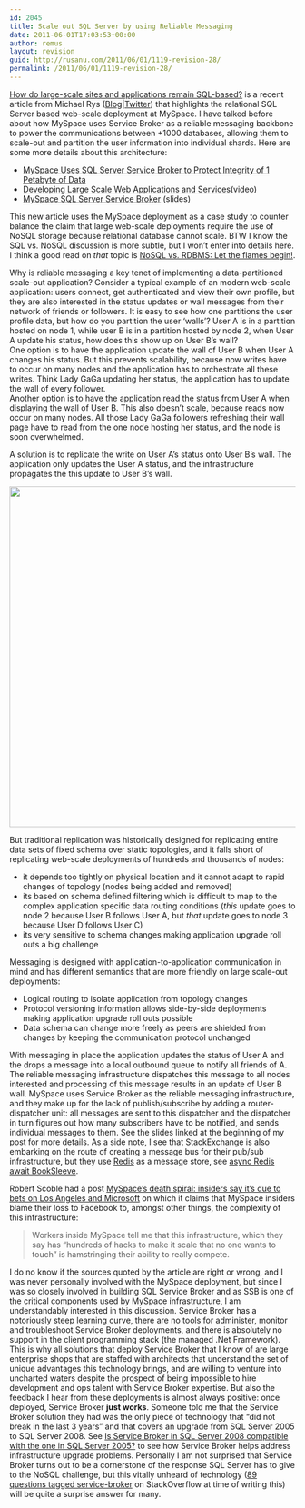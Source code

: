 ```yaml
---
id: 2045
title: Scale out SQL Server by using Reliable Messaging
date: 2011-06-01T17:03:53+00:00
author: remus
layout: revision
guid: http://rusanu.com/2011/06/01/1119-revision-28/
permalink: /2011/06/01/1119-revision-28/
---
```

<a href="http://cacm.acm.org/magazines/2011/6/108663-scalable-sql/fulltext" target="_blank">How do large-scale sites and applications remain SQL-based?</a> is a recent article from Michael Rys (<a href="http://blogs.msdn.com/b/mrys/" target="_blank">Blog</a>|<a href="http://twitter.com/#!/SQLServerMike" target="_blank">Twitter</a>) that highlights the relational SQL Server based web-scale deployment at MySpace. I have talked before about how MySpace uses Service Broker as a reliable messaging backbone to power the communications between +1000 databases, allowing them to scale-out and partition the user information into individual shards. Here are some more details about this architecture:

  * [MySpace Uses SQL Server Service Broker to Protect Integrity of 1 Petabyte of Data](http://rusanu.com/2009/07/26/myspace-uses-sql-server-service-broker-to-protect-integrity-of-1-petabyte-of-data/)
  * [Developing Large Scale Web Applications and Services](http://mschnlnine.vo.llnwd.net/d1/pdc08/WMV-HQ/BB07.wmv)(video)</a>
  * <a href="http://www.slideshare.net/markginnebaugh/myspace-sql-server-service-broker-oct-2009" target="_blank">MySpace SQL Server Service Broker</a> (slides)

This new article uses the MySpace deployment as a case study to counter balance the claim that large web-scale deployments require the use of NoSQL storage because relational database cannot scale. BTW I know the SQL vs. NoSQL discussion is more subtle, but I won&#8217;t enter into details here. I think a good read on _that_ topic is <a href="http://stu.mp/2010/03/nosql-vs-rdbms-let-the-flames-begin.html" target="_blank">NoSQL vs. RDBMS: Let the flames begin!</a>.

Why is reliable messaging a key tenet of implementing a data-partitioned scale-out application? Consider a typical example of an modern web-scale application: users connect, get authenticated and view their own profile, but they are also interested in the status updates or wall messages from their network of friends or followers. It is easy to see how one partitions the user profile data, but how do you partition the user &#8216;walls&#8217;? User A is in a partition hosted on node 1, while user B is in a partition hosted by node 2, when User A update his status, how does this show up on User B&#8217;s wall?  
One option is to have the application update the wall of User B when User A changes his status. But this prevents scalability, because now writes have to occur on many nodes and the application has to orchestrate all these writes. Think Lady GaGa updating her status, the application has to update the wall of every follower.  
Another option is to have the application read the status from User A when displaying the wall of User B. This also doesn&#8217;t scale, because reads now occur on many nodes. All those Lady GaGa followers refreshing their wall page have to read from the one node hosting her status, and the node is soon overwhelmed.

A solution is to replicate the write on User A&#8217;s status onto User B&#8217;s wall. The application only updates the User A status, and the infrastructure propagates the this update to User B&#8217;s wall.

[<img src="http://rusanu.com/wp-content/uploads/2011/06/sharding-messaging.png" alt="" title="sharding-messaging" width="600" class="aligncenter size-full wp-image-1141" />](http://rusanu.com/wp-content/uploads/2011/06/sharding-messaging.png)

But traditional replication was historically designed for replicating entire data sets of fixed schema over static topologies, and it falls short of replicating web-scale deployments of hundreds and thousands of nodes:

  * it depends too tightly on physical location and it cannot adapt to rapid changes of topology (nodes being added and removed)
  * its based on schema defined filtering which is difficult to map to the complex application specific data routing conditions (_this_ update goes to node 2 because User B follows User A, but _that_ update goes to node 3 because User D follows User C)
  * its very sensitive to schema changes making application upgrade roll outs a big challenge

Messaging is designed with application-to-application communication in mind and has different semantics that are more friendly on large scale-out deployments:

  * Logical routing to isolate application from topology changes
  * Protocol versioning information allows side-by-side deployments making application upgrade roll outs possible
  * Data schema can change more freely as peers are shielded from changes by keeping the communication protocol unchanged

With messaging in place the application updates the status of User A and the drops a message into a local outbound queue to notify all friends of A. The reliable messaging infrastructure dispatches this message to all nodes interested and processing of this message results in an update of User B wall. MySpace uses Service Broker as the reliable messaging infrastructure, and they make up for the lack of publish/subscribe by adding a router-dispatcher unit: all messages are sent to this dispatcher and the dispatcher in turn figures out how many subscribers have to be notified, and sends individual messages to them. See the slides linked at the beginning of my post for more details. As a side note, I see that StackExchange is also embarking on the route of creating a message bus for their pub/sub infrastructure, but they use <a href="http://en.wikipedia.org/wiki/Redis_%28data_store%29" target="_blank">Redis</a> as a message store, see <a href="http://marcgravell.blogspot.com/2011/04/async-redis-await-booksleeve.html" target="_blank">async Redis await BookSleeve</a>.

Robert Scoble had a post <a href="http://scobleizer.com/2011/03/24/myspaces-death-spiral-due-to-bets-on-los-angeles-and-microsoft/" target="_blank">MySpace’s death spiral: insiders say it’s due to bets on Los Angeles and Microsoft</a> on which it claims that MySpace insiders blame their loss to Facebook to, amongst other things, the complexity of this infrastructure:

> Workers inside MySpace tell me that this infrastructure, which they say has “hundreds of hacks to make it scale that no one wants to touch” is hamstringing their ability to really compete.

I do no know if the sources quoted by the article are right or wrong, and I was never personally involved with the MySpace deployment, but since I was so closely involved in building SQL Service Broker and as SSB is one of the critical components used by MySpace infrastructure, I am understandably interested in this discussion. Service Broker has a notoriously steep learning curve, there are no tools for administer, monitor and troubleshoot Service Broker deployments, and there is absolutely no support in the client programming stack (the managed .Net Framework). This is why all solutions that deploy Service Broker that I know of are large enterprise shops that are staffed with architects that understand the set of unique advantages this technology brings, and are willing to venture into uncharted waters despite the prospect of being impossible to hire development and ops talent with Service Broker expertise. But also the feedback I hear from these deployments is almost always positive: once deployed, Service Broker **just works**. Someone told me that the Service Broker solution they had was the only piece of technology that &#8220;did not break in the last 3 years&#8221; and that covers an upgrade from SQL Server 2005 to SQL Server 2008. See [Is Service Broker in SQL Server 2008 compatible with the one in SQL Server 2005?](http://rusanu.com/2007/11/28/is-service-broker-in-sql-server-2008-compatible-with-the-one-in-sql-server-2005/) to see how Service Broker helps address infrastructure upgrade problems. Personally I am not surprised that Service Broker turns out to be a cornerstone of the response SQL Server has to give to the NoSQL challenge, but this vitally unheard of technology (<a href="http://stackoverflow.com/questions/tagged/service-broker" target="_blank">89 questions tagged service-broker</a> on StackOverflow at time of writing this) will be quite a surprise answer for many.